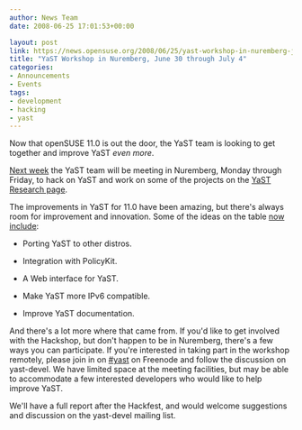 ```yaml
---
author: News Team
date: 2008-06-25 17:01:53+00:00

layout: post
link: https://news.opensuse.org/2008/06/25/yast-workshop-in-nuremberg-june-30-through-july-4/
title: "YaST Workshop in Nuremberg, June 30 through July 4"
categories:
- Announcements
- Events
tags:
- development
- hacking
- yast
---
```

Now that openSUSE 11.0 is out the door, the YaST team is looking to get together and improve YaST _even more_.

[Next week](http://en.opensuse.org/YaST/Events/Workshop_Nuremberg_2008) the YaST team will be meeting in Nuremberg, Monday through Friday, to hack on YaST and work on some of the projects on the [YaST Research page](http://en.opensuse.org/YaST/Research).

The improvements in YaST for 11.0 have been amazing, but there's always room for improvement and innovation. Some of the ideas on the table [now include](http://en.opensuse.org/YaST/Research):



	
  * Porting YaST to other distros.

	
  * Integration with PolicyKit.

	
  * A Web interface for YaST.

	
  * Make YaST more IPv6 compatible.

	
  * Improve YaST documentation.


And there's a lot more where that came from. If you'd like to get involved with the Hackshop, but don't happen to be in Nuremberg, there's a few ways you can participate. If you're interested in taking part in the workshop remotely, please join in on [#yast](irc://irc.freenode.net/yast) on Freenode and follow the discussion on yast-devel. We have limited  space at the meeting facilities, but may be able to accommodate a few  interested developers who would like to help improve YaST.

We'll have a full report after the Hackfest, and would welcome suggestions  and discussion on the yast-devel mailing list.		
